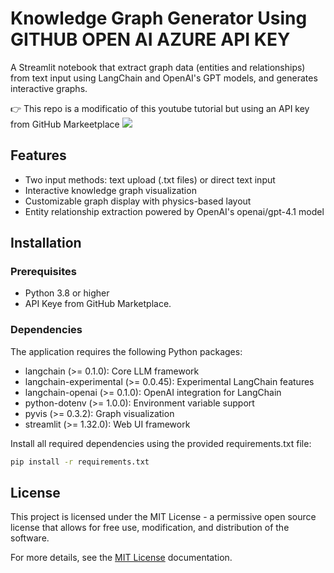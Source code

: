 # Knowledge Graph Generator Using GITHUB OPEN AI AZURE API KEY

A Streamlit notebook that extract graph data (entities and relationships) from text input using LangChain and OpenAI's GPT models, and generates interactive graphs.

👉 This repo is a modificatio of this youtube tutorial but using an API key from GitHub Markeetplace 
[![](https://img.youtube.com/vi/O-T_6KOXML4/0.jpg)](https://www.youtube.com/watch?v=O-T_6KOXML4)

## Features

- Two input methods: text upload (.txt files) or direct text input
- Interactive knowledge graph visualization
- Customizable graph display with physics-based layout
- Entity relationship extraction powered by OpenAI's openai/gpt-4.1 model

## Installation

### Prerequisites

- Python 3.8 or higher
- API Keye from GitHub Marketplace.


### Dependencies

The application requires the following Python packages:

- langchain (>= 0.1.0): Core LLM framework
- langchain-experimental (>= 0.0.45): Experimental LangChain features
- langchain-openai (>= 0.1.0): OpenAI integration for LangChain
- python-dotenv (>= 1.0.0): Environment variable support
- pyvis (>= 0.3.2): Graph visualization
- streamlit (>= 1.32.0): Web UI framework

Install all required dependencies using the provided requirements.txt file:

```bash
pip install -r requirements.txt
```


## License

This project is licensed under the MIT License - a permissive open source license that allows for free use, modification, and distribution of the software.

For more details, see the [MIT License](https://opensource.org/licenses/MIT) documentation.
